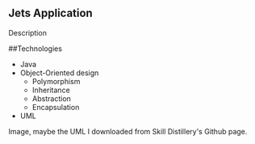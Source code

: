 ## Jets Application

Description

##Technologies
* Java
* Object-Oriented design
  *  Polymorphism
  * Inheritance
  * Abstraction
  * Encapsulation
* UML


Image, maybe the UML I downloaded from Skill Distillery's Github page.
